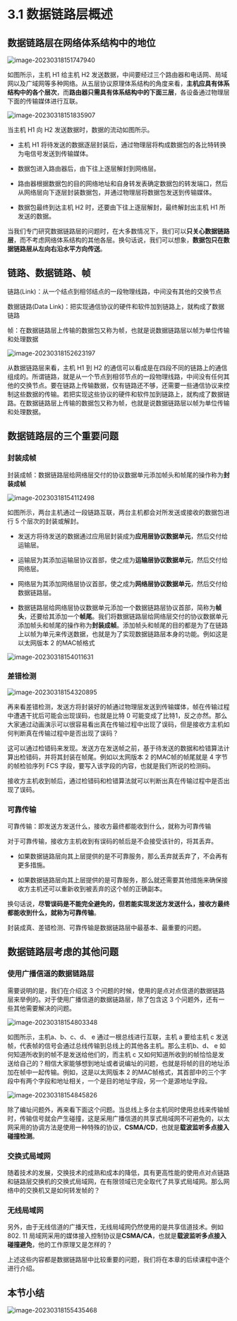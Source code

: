 # 3.1 数据链路层概述

## 数据链路层在网络体系结构中的地位

![image-20230318151747940](https://img.yatjay.top/md/image-20230318151747940.png)

如图所示，主机 H1 给主机 H2 发送数据，中间要经过三个路由器和电话网、局域网以及广域网等多种网络。从五层协议原理体系结构的角度来看，**主机应具有体系结构中的各个层次**，而**路由器只需具有体系结构中的下面三层**，各设备通过物理层下面的传输媒体进行互联。

![image-20230318151835907](https://img.yatjay.top/md/image-20230318151835907.png)

当主机 H1 向 H2 发送数据时，数据的流动如图所示。

- 主机 H1 将待发送的数据逐层封装后，通过物理层将构成数据包的各比特转换为电信号发送到传输媒体。

- 数据包进入路由器后，由下往上逐层解封到网络层。

- 路由器根据数据包的目的网络地址和自身转发表确定数据包的转发端口，然后从网络层向下逐层封装数据包，并通过物理层将数据包发送到传输媒体。

- 数据包最终到达主机 H2 时，还要由下往上逐层解封，最终解封出主机 H1 所发送的数据。

当我们专门研究数据链路层的问题时，在大多数情况下，我们可以**只关心数据链路层**，而不考虑网络体系结构的其他各层。换句话说，我们可以想象，**数据包只在数据链路层从左向右沿水平方向传送**。

## 链路、数据链路、帧

链路(Link)：从一个结点到相邻结点的一段物理线路，中间没有其他的交换节点

数据链路(Data Link)：把实现通信协议的硬件和软件加到链路上，就构成了数据链路

帧：在数据链路层上传输的数据包又称为帧，也就是说数据链路层以帧为单位传输和处理数据

![image-20230318152623197](https://img.yatjay.top/md/image-20230318152623197.png)

从数据链路层来看，主机 H1 到 H2 的通信可以看成是在四段不同的链路上的通信组成的。所谓链路，就是从一个节点到相邻节点的一段物理线路，中间没有任何其他的交换节点。要在链路上传输数据，仅有链路还不够，还需要一些通信协议来控制这些数据的传输。若把实现这些协议的硬件和软件加到链路上，就构成了数据链路。在数据链路层上传输的数据包又称为帧，也就是说数据链路层以帧为单位传输和处理数据。

## 数据链路层的三个重要问题

### 封装成帧

封装成帧：数据链路层给网络层交付的协议数据单元添加帧头和帧尾的操作称为**封装成帧**

![image-20230318154112498](https://img.yatjay.top/md/image-20230318154112498.png)

如图所示，两台主机通过一段链路互联，两台主机都会对所发送或接收的数据包进行 5 个层次的封装或解封。

- 发送方将待发送的数据通过应用层封装成为**应用层协议数据单元**，然后交付给运输层。

- 运输层为其添加运输层协议首部，使之成为**运输层协议数据单元**，然后交付给网络层。

- 网络层为其添加网络层协议首部，使之成为**网络层协议数据单元**，然后交付给数据链路层。

- 数据链路层给网络层协议数据单元添加一个数据链路层协议首部，简称为**帧头**，还要给其添加一个**帧尾**。我们将数据链路层给网络层交付的协议数据单元添加帧头和帧尾的操作称为**封装成帧**。添加帧头和帧尾的目的都是为了在链路上以帧为单元来传送数据，也就是为了实现数据链路层本身的功能。例如这是以太网版本 2 的MAC帧格式

![image-20230318154011631](https://img.yatjay.top/md/image-20230318154011631.png)

### 差错检测

![image-20230318154320895](https://img.yatjay.top/md/image-20230318154320895.png)

再来看差错检测，发送方将封装好的帧通过物理层发送到传输媒体，帧在传输过程中遭遇干扰后可能会出现误码，也就是比特 0 可能变成了比特1，反之亦然。那么大家通过动画演示可以很容易看出真在传输过程中出现了误码，但是接收方主机如何判断真在传输过程中是否出现了误码？

这可以通过检错码来发现。发送方在发送帧之前，基于待发送的数据和检错算法计算出检错码，并将其封装在帧尾。例如以太网版本 2 的MAC帧的帧尾就是 4 字节的帧检验序列 FCS 字段，要写入该字段的内容，也就是我们所说的检测码。

接收方主机收到帧后，通过检错码和检错算法就可以判断出真在传输过程中是否出现了误码。

### 可靠传输

可靠传输：即发送方发送什么，接收方最终都能收到什么，就称为可靠传输

对于可靠传输，接收方主机收到有误码的帧后是不会接受该针的，将其丢弃。

- 如果数据链路层向其上层提供的是不可靠服务，那么丢弃就丢弃了，不会再有更多措施。

- 如果数据链路层向其上层提供的是可靠服务，那么就还需要其他措施来确保接收方主机还可以重新收到被丢弃的这个帧的正确副本。

换句话说，**尽管误码是不能完全避免的，但若能实现发送方发送什么，接收方最终都能收到什么，就称为可靠传输**。



封装成真、差错检测、可靠传输是数据链路层中最基本、最重要的问题。

## 数据链路层考虑的其他问题

### 使用广播信道的数据链路层

需要说明的是，我们在介绍这 3 个问题的时候，使用的是点对点信道的数据链路层来举例的。对于使用广播信道的数据链路层，除了包含这 3 个问题外，还有一些其他需要解决的问题。

![image-20230318154803348](https://img.yatjay.top/md/image-20230318154803348.png)

如图所示，主机a、b、c、d、 e 通过一根总线进行互联，主机 a 要给主机 c 发送帧，代表帧的信号会通过总线传输到总线上的其他各主机。那么主机b、d、 e 如何知道所收到的帧不是发送给他们的，而主机 c 又如何知道所收到的帧恰恰是发送给自己的？相信大家能够想到地址或者说编址的问题，也就是将帧的目的地址添加在帧中一起传输。例如，这是以太网版本 2 的MAC帧格式，其首部中的三个字段中有两个字段和地址相关，一个是目的地址字段，另一个是源地址字段。

 ![image-20230318154845826](https://img.yatjay.top/md/image-20230318154845826.png)

除了编址问题外，再来看下面这个问题。当总线上多台主机同时使用总线来传输帧时，传输信号就会产生碰撞，这是采用广播信道的共享式局域网不可避免的，以太网采用的协调方法是使用一种特殊的协议，**CSMA/CD**，也就是**载波监听多点接入碰撞检测**。

### 交换式局域网

随着技术的发展，交换技术的成熟和成本的降低，具有更高性能的使用点对点链路和链路层交换机的交换式局域网，在有限领域已完全取代了共享式局域网。那么网络中的交换机又是如何转发帧的？

### 无线局域网

另外，由于无线信道的广播天性，无线局域网仍然使用的是共享信道技术。例如 802. 11 局域网采用的媒体接入控制协议是**CSMA/CA**，也就是**载波监听多点接入碰撞避免**，他的工作原理又是怎样的？

上述这些内容都是数据链路层中比较重要的问题，我们将在本章的后续课程中逐个进行介绍。

## 本节小结

![image-20230318155435468](https://img.yatjay.top/md/image-20230318155435468.png)

